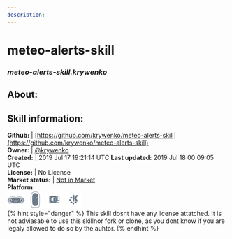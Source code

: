 ```yaml
---    
description:   
---    
```

# meteo-alerts-skill  
### _meteo-alerts-skill.krywenko_  
## About:  


## Skill information:  
**Github:** | [https://github.com/krywenko/meteo-alerts-skill](https://github.com/krywenko/meteo-alerts-skill)  
**Owner:** | [@krywenko](https://github.com/krywenko)  
**Created:** | 2019 Jul 17 19:21:14 UTC  **Last updated:** 2019 Jul 18 00:09:05 UTC  
**License:** | No License  
**Market status:** | [Not in Market](https://market.mycroft.ai/skill/)  
**Platform:**  
 ![](../.gitbook/assets/mark-1-icon.png)  ![](../.gitbook/assets/mark-2-icon.png)  ![](../.gitbook/assets/picroft-icon.png)  ![](../.gitbook/assets/kde.png)   
{% hint style="danger" %}
This skill dosnt have any license attatched. It is not adviasable to use this skillnor fork or clone, as you dont know if you are legaly allowed to do so by the auhtor.
{% endhint %}
